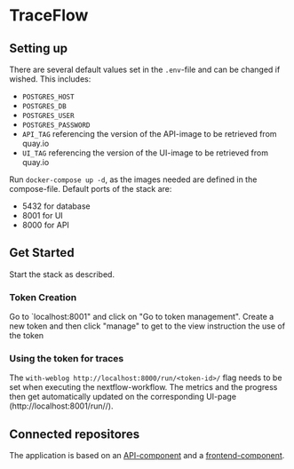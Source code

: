 # TraceFlow


## Setting up

There are several default values set in the `.env`-file and can be changed if wished. This includes:
- `POSTGRES_HOST`
- `POSTGRES_DB`
- `POSTGRES_USER`
- `POSTGRES_PASSWORD`
- `API_TAG` referencing the version of the API-image to be retrieved from quay.io
- `UI_TAG` referencing the version of the UI-image to be retrieved from quay.io

Run `docker-compose up -d`, as the images needed are defined in the compose-file.
Default ports of the stack are:
 - 5432 for database
 - 8001 for UI
 - 8000 for API

## Get Started

Start the stack as described. 

### Token Creation
Go to `localhost:8001" and click on "Go to token management".
Create a new token and then click "manage" to get to the view instruction the use of the token

### Using the token for traces

The `with-weblog http://localhost:8000/run/<token-id>/` flag needs to be set when executing the nextflow-workflow.
The metrics and the progress then get automatically updated on the corresponding UI-page (http://localhost:8001/run/<token-id>/).

## Connected repositores

The application is based on an [API-component](https://github.com/vktrrdk/nextflowAnalysisAPI) and a [frontend-component](https://github.com/vktrrdk/nextflowAnalysisUI).